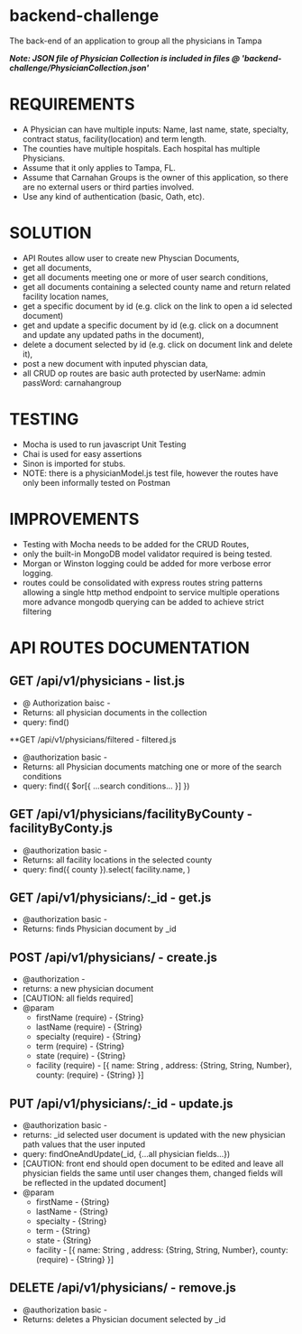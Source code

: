 # backend-challenge
The back-end of an application to group all the physicians in Tampa


***Note: JSON file of Physician Collection is included in files @ 'backend-challenge/PhysicianCollection.json'***


# REQUIREMENTS
* A Physician can have multiple inputs: Name, last name, state, specialty, contract status, facility(location) and term length. 
* The counties have multiple hospitals. Each hospital has multiple Physicians.
* Assume that it only applies to Tampa, FL.
* Assume that Carnahan Groups is the owner of this application, so there are no external users or third parties involved.
* Use any kind of authentication (basic, Oath, etc).


# SOLUTION
- API Routes allow user to create new Physcian Documents, 
- get all documents, 
- get all documents meeting one or more of user search conditions,
- get all documents containing a selected county name and return related facility location names,
- get a specific document by id (e.g. click on the link to open a id selected document)
- get and update a specific document by id (e.g. click on a documnent and update any updated paths in the document),
- delete a document selected by id (e.g. click on document link and delete it),
- post a new document with inputed physcian data,
- all CRUD op routes are basic auth protected by userName: admin passWord: carnahangroup


# TESTING
- Mocha is used to run javascript Unit Testing 
- Chai is used for easy assertions
- Sinon is imported for stubs.
- NOTE: there is a physicianModel.js test file, however the routes have only been informally tested on Postman

# IMPROVEMENTS
- Testing with Mocha needs to be added for the CRUD Routes,
- only the built-in MongoDB model validator required is being tested. 
- Morgan or Winston logging could be added for more verbose error logging.
- routes could be consolidated with express routes string patterns allowing a single http method endpoint to service multiple operations
more advance mongodb querying can be added to achieve strict filtering 



# API ROUTES DOCUMENTATION



## GET /api/v1/physicians - list.js
- @ Authorization baisc -
- Returns: all physician documents in the collection
- query: find() 


**GET /api/v1/physicians/filtered - filtered.js
- @authorization basic -
- Returns: all Physician documents matching one or more of the search conditions
- query: find({ $or[{ ...search conditions... }] })


## GET /api/v1/physicians/facilityByCounty - facilityByConty.js
- @authorization basic -
- Returns: all facility locations in the selected county
- query: find({ county }).select( facility.name, )


## GET /api/v1/physicians/:_id - get.js
- @authorization basic -
- Returns: finds Physician document by _id


## POST /api/v1/physicians/ - create.js
- @authorization  -
- returns: a new physician document
- [CAUTION: all fields required]
- @param 
    - firstName (require) - {String}
    - lastName (require) - {String}
    - specialty (require) - {String}
    - term (require) - {String}
    - state (require) - {String}
    - facility (require) - [{ name: String , address: {String, String, Number}, county: (require) - {String} }]

## PUT /api/v1/physicians/:_id - update.js
- @authorization basic -
- returns: _id selected user document is updated with the new physician path values that the user inputed
- query: findOneAndUpdate(_id, {...all physician fields...}) 
- [CAUTION: front end should open document to be edited and leave all physician fields the same until user changes them, changed fields  will be reflected in the updated document] 
- @param
    * firstName - {String}
    * lastName - {String}
    * specialty - {String}
    * term - {String}
    * state - {String}
    * facility - [{ name: String , address: {String, String, Number}, county: (require) - {String} }]


## DELETE /api/v1/physicians/ - remove.js
- @authorization basic -
- Returns: deletes a Physician document selected by _id
